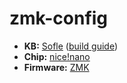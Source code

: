 # zmk-config

- **KB:** [Sofle](https://github.com/josefadamcik/SofleKeyboard) ([build guide](https://josefadamcik.github.io/SofleKeyboard/build_guide.html))
- **Chip:** [nice!nano](https://nicekeyboards.com/nice-nano/)
- **Firmware:** [ZMK](https://zmkfirmware.dev)
